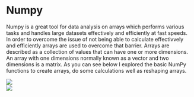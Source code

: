 # Numpy
Numpy is a great tool for data analysis on arrays which performs various tasks and handles large datasets effectively and efficiently at fast speeds. In order to overcome the issue of not being able to calculate effectivvely and efficiently arrays are used to overcome that barrier. Arrays are described as a collection of values that can have one or more dimensions. An array with one dimensions normally known as a vector and two dimensions is a matrix. As you can see below I explored the basic NumPy functions to create arrays, do some calculations well as reshaping arrays.


![](https://github.com/angongcelenica/numpy-techtalent/blob/main/numpy_images/numpy1.png)  
![](https://github.com/angongcelenica/numpy-techtalent/blob/main/numpy_images/numpy2.png)
